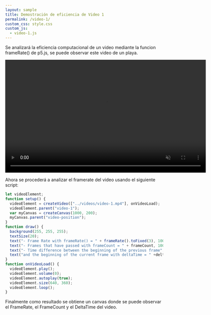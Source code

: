 ```yaml
---
layout: sample
title: Demostración de eficiencia de Video 1
permalink: /video-1/
custom_css: style.css
custom_js:
  - video-1.js
---
```

Se analizará la eficiencia computacional de un video mediante la funcion frameRate() de p5.js, se puede observar este video de un playa.

<video src="../videos/video-1.mp4" width="640" height="360" autoplay muted loop>
  <!-- <source src="../videos/video-1.mp4" type="video/mp4"> -->
</video>

Ahora se procederá a analizar el framerate del video usando el siguiente script:

```js
let videoElement;
function setup() {
  videoElement = createVideo(["../videos/video-1.mp4"], onVideoLoad);
  videoElement.parent("video-1");
  var myCanvas = createCanvas(1000, 200);
  myCanvas.parent("video-position");
}
function draw() {
  background(255, 255, 255);
  textSize(20);
  text("- Frame Rate with frameRate() = " + frameRate().toFixed(3), 100, 30);
  text("- Frames that have passed with frameCount = " + frameCount, 100, 70);
  text("- Time difference between the beginning of the previous frame",100, 110);
  text("and the beginning of the current frame with deltaTime = " +deltaTime.toFixed(3),100,135);
}
function onVideoLoad() {
  videoElement.play();
  videoElement.volume(0);
  videoElement.autoplay(true);
  videoElement.size(640, 360);
  videoElement.loop();
}
```

Finalmente como resultado se obtiene un canvas donde se puede observar el FrameRate, el FrameCount y el DeltaTime del video.

<div class="sketch-matrix" id='video-1'></div>
<div class="sketch-matrix" id='video-position'></div>